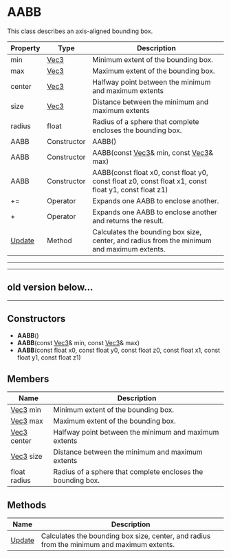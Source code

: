 # AABB #

This class describes an axis-aligned bounding box.

| Property | Type | Description |
| ----- | ----- | ----- |
| min | [Vec3](CPP_Vec3.md) | Minimum extent of the bounding box. |
| max | [Vec3](CPP_Vec3.md) | Maximum extent of the bounding box. |
| center | [Vec3](CPP_Vec3.md) | Halfway point between the minimum and maximum extents |
| size | [Vec3](CPP_Vec3.md) | Distance between the minimum and maximum extents |
| radius | float | Radius of a sphere that complete encloses the bounding box. |
| AABB | Constructor | AABB() |
| AABB | Constructor | AABB(const [Vec3](CPP_Vec3.md)& min, const [Vec3](CPP_Vec3.md)& max) |
| AABB | Constructor | AABB(const float x0, const float y0, const float z0, const float x1, const float y1, const float z1) |
| += | Operator | Expands one AABB to enclose another. |
| + | Operator | Expands one AABB to enclose another and returns the result. |
| [Update](API_AABB_Update.md) | Method | Calculates the bounding box size, center, and radius from the minimum and maximum extents. |

---
---
old version below...
---
---

## Constructors ##

- **AABB**()
- **AABB**(const [Vec3](CPP_Vec3.md)& min, const [Vec3](CPP_Vec3.md)& max)
- **AABB**(const float x0, const float y0, const float z0, const float x1, const float y1, const float z1)

## Members ##
| Name | Description |
| ----- | ----- |
| [Vec3](CPP_Vec3.md) min | Minimum extent of the bounding box. |
| [Vec3](CPP_Vec3.md) max | Maximum extent of the bounding box. |
| [Vec3](CPP_Vec3.md) center | Halfway point between the minimum and maximum extents |
| [Vec3](CPP_Vec3.md) size | Distance between the minimum and maximum extents |
| float radius | Radius of a sphere that complete encloses the bounding box. |

## Methods ##
| Name | Description |
| ----- | ----- |
| [Update](API_AABB_Update.md) | Calculates the bounding box size, center, and radius from the minimum and maximum extents. |
